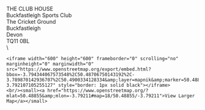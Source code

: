 THE CLUB HOUSE\
Buckfastleigh Sports Club\
The Cricket Ground\
Buckfastleigh\
Devon\
TQ11 0BL\
\

~~~
<iframe width="600" height="600" frameborder="0" scrolling="no" marginheight="0" marginwidth="0" src="https://www.openstreetmap.org/export/embed.html?bbox=-3.794344067573548%2C50.48706750143192%2C-3.789870142936707%2C50.4900334128334&amp;layer=mapnik&amp;marker=50.488550480404065%2C-3.792107105255127" style="border: 1px solid black"></iframe>
<br/><small><a href="https://www.openstreetmap.org/?mlat=50.48855&amp;mlon=-3.79211#map=18/50.48855/-3.79211">View Larger Map</a></small>
~~~